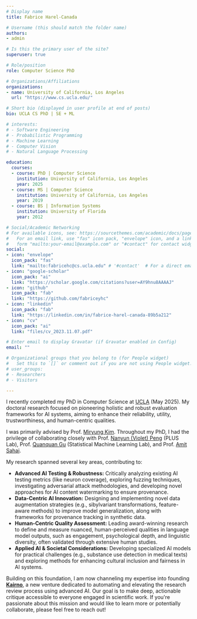 ```yaml
---
# Display name
title: Fabrice Harel-Canada

# Username (this should match the folder name)
authors:
- admin

# Is this the primary user of the site?
superuser: true

# Role/position
role: Computer Science PhD

# Organizations/Affiliations
organizations:
- name: University of California, Los Angeles
  url: "https://www.cs.ucla.edu/"

# Short bio (displayed in user profile at end of posts)
bio: UCLA CS PhD | SE + ML

# interests:
# - Software Engineering
# - Probabilistic Programming
# - Machine Learning
# - Computer Vision
# - Natural Language Processing

education:
  courses:
  - course: PhD | Computer Science
    institution: University of California, Los Angeles
    year: 2025
  - course: MS | Computer Science
    institution: University of California, Los Angeles
    year: 2019
  - course: BS | Information Systems
    institution: University of Florida
    year: 2012

# Social/Academic Networking
# For available icons, see: https://sourcethemes.com/academic/docs/page-builder/#icons
#   For an email link, use "fas" icon pack, "envelope" icon, and a link in the
#   form "mailto:your-email@example.com" or "#contact" for contact widget.
social:
- icon: "envelope"
  icon_pack: "fas"
  link: "mailto:fabricehc@cs.ucla.edu" # '#contact'  # For a direct email link, use "mailto:test@example.org".
- icon: "google-scholar"
  icon_pack: "ai"
  link: "https://scholar.google.com/citations?user=AY9hnu8AAAAJ"
- icon: "github"
  icon_pack: "fab"
  link: "https://github.com/fabriceyhc"
- icon: "linkedin"
  icon_pack: "fab"
  link: "https://linkedin.com/in/fabrice-harel-canada-89b5a212"
- icon: "cv"
  icon_pack: "ai"
  link: "files/cv_2023.11.07.pdf"

# Enter email to display Gravatar (if Gravatar enabled in Config)
email: ""

# Organizational groups that you belong to (for People widget)
#   Set this to `[]` or comment out if you are not using People widget.
# user_groups: 
# - Researchers
# - Visitors

---
```


I recently completed my PhD in Computer Science at [UCLA](https://www.cs.ucla.edu/) (May 2025). My doctoral research focused on pioneering holistic and robust evaluation frameworks for AI systems, aiming to enhance their reliability, utility, trustworthiness, and human-centric qualities.

I was primarily advised by Prof. [Miryung Kim](http://web.cs.ucla.edu/~miryung/). Throughout my PhD, I had the privilege of collaborating closely with Prof. [Nanyun (Violet) Peng](https://vnpeng.net/) (PLUS Lab), Prof. [Quanquan Gu](http://web.cs.ucla.edu/~qgu/) (Statistical Machine Learning Lab), and Prof. [Amit Sahai](https://web.cs.ucla.edu/~sahai/).

My research spanned several key areas, contributing to:

* **Advanced AI Testing & Robustness:** Critically analyzing existing AI testing metrics (like neuron coverage), exploring fuzzing techniques, investigating adversarial attack methodologies, and developing novel approaches for AI content watermarking to ensure provenance.
* **Data-Centric AI Innovation:** Designing and implementing novel data augmentation strategies (e.g., sibylvariant transformations, feature-aware methods) to improve model generalization, along with frameworks for provenance tracking in synthetic data.
* **Human-Centric Quality Assessment:** Leading award-winning research to define and measure nuanced, human-perceived qualities in language model outputs, such as engagement, psychological depth, and linguistic diversity, often validated through extensive human studies.
* **Applied AI & Societal Considerations:** Developing specialized AI models for practical challenges (e.g., substance use detection in medical texts) and exploring methods for enhancing cultural inclusion and fairness in AI systems.

Building on this foundation, I am now channeling my expertise into founding **[Kairno](https://kairno.com)**, a new venture dedicated to automating and elevating the research review process using advanced AI. Our goal is to make deep, actionable critique accessible to everyone engaged in scientific work. If you're passionate about this mission and would like to learn more or potentially collaborate, please feel free to reach out!
